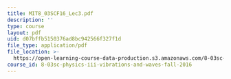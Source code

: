 ```yaml
---
title: MIT8_03SCF16_Lec3.pdf
description: ''
type: course
layout: pdf
uid: d07bffb5150376ad8bc942566f327f1d
file_type: application/pdf
file_location: >-
  https://open-learning-course-data-production.s3.amazonaws.com/8-03sc-physics-iii-vibrations-and-waves-fall-2016/d07bffb5150376ad8bc942566f327f1d_MIT8_03SCF16_Lec3.pdf
course_id: 8-03sc-physics-iii-vibrations-and-waves-fall-2016
---
```


